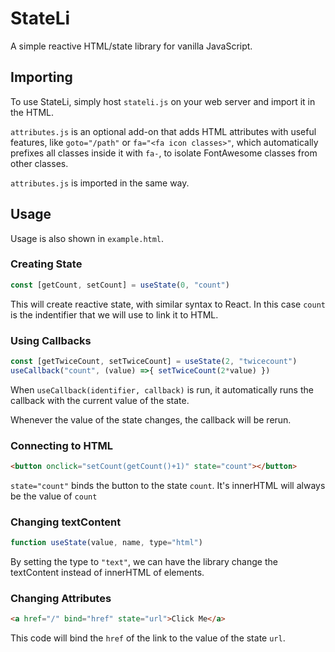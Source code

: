 # StateLi
A simple reactive HTML/state library for vanilla JavaScript.

## Importing
To use StateLi, simply host ```stateli.js``` on your web server and import it in the HTML.

```attributes.js``` is an optional add-on that adds HTML attributes with useful features, like ```goto="/path"``` or ```fa="<fa icon classes>"```, which automatically prefixes all classes inside it with ```fa-```, to isolate FontAwesome classes from other classes.

```attributes.js``` is imported in the same way.

## Usage
Usage is also shown in ```example.html```.

### Creating State
~~~javascript
const [getCount, setCount] = useState(0, "count")
~~~
This will create reactive state, with similar syntax to React. In this case `count` is the indentifier that we will use to link it to HTML.

### Using Callbacks
~~~javascript
const [getTwiceCount, setTwiceCount] = useState(2, "twicecount")
useCallback("count", (value) =>{ setTwiceCount(2*value) }) 
~~~
When `useCallback(identifier, callback)` is run, it automatically runs the callback with the current value of the state.

Whenever the value of the state changes, the callback will be rerun.

### Connecting to HTML
~~~html
<button onclick="setCount(getCount()+1)" state="count"></button>
~~~
`state="count"` binds the button to the state `count`. It's innerHTML will always be the value of `count`

### Changing textContent
~~~javascript
function useState(value, name, type="html")
~~~
By setting the type to `"text"`, we can have the library change the textContent instead of innerHTML of elements. 

### Changing Attributes
~~~html
<a href="/" bind="href" state="url">Click Me</a>
~~~

This code will bind the `href` of the link to the value of the state `url`.